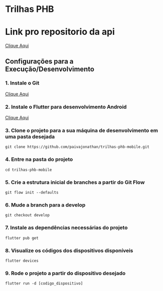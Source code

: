 # Trilhas PHB

# Link pro repositorio da api
[Clique Aqui](https://github.com/paivajonathan/trilhas-phb-api)

## Configurações para a Execução/Desenvolvimento

### 1. Instale o Git
[Clique Aqui](https://git-scm.com/downloads/win)

### 2. Instale o Flutter para desenvolvimento Android
[Clique Aqui](https://docs.flutter.dev/get-started/install/windows/mobile#configure-android-development)

### 3. Clone o projeto para a sua máquina de desenvolvimento em uma pasta desejada
`git clone https://github.com/paivajonathan/trilhas-phb-mobile.git`

### 4. Entre na pasta do projeto
`cd trilhas-phb-mobile`

### 5. Crie a estrutura inicial de branches a partir do Git Flow
`git flow init --defaults`

### 6. Mude a branch para a develop
`git checkout develop`

### 7. Instale as dependências necessárias do projeto
`flutter pub get`

### 8. Visualize os códigos dos dispositivos disponíveis
`flutter devices`

### 9. Rode o projeto a partir do dispositivo desejado
`flutter run -d [codigo_dispositivo]`
